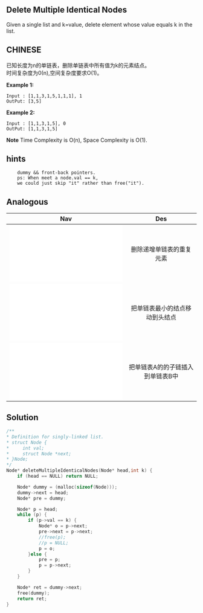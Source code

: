 ## Delete Multiple Identical Nodes

Given a single list and k=value, delete element whose value equals k in the list.

## CHINESE
已知长度为n的单链表，删除单链表中所有值为k的元素结点。<br />
时间复杂度为0(n),空间复杂度要求O(1)。<br />

**Example 1:**
```
Input : [1,1,3,1,5,1,1,1], 1
OutPut: [3,5]
```
**Example 2:**
```
Input : [1,1,3,1,5], 0
OutPut: [1,1,3,1,5]
```

**Note**
Time Complexity is O(n), Space Complexity is O(1).

## hints
```
    dummy && front-back pointers.
    ps: When meet a node.val == k,
    we could just skip "it" rather than free("it").
```

## Analogous
|                         Nav            |                   Des                 |
| :-------------------------------------:|:-------------------------------------:|
| ![deleteDumplicate](deleteDumplicate.md) |删除递增单链表的重复元素             |
| ![moveMinHead](moveMinHead.md)         |把单链表最小的结点移动到头结点         |
| ![inde](inde.md)                       |把单链表A的的子链插入到单链表B中       |

## Solution
``` c
/**
* Definition for singly-linked list.
* struct Node {
*     int val;
*     struct Node *next;
* }Node;
*/
Node* deleteMultipleIdenticalNodes(Node* head,int k) {
    if (head == NULL) return NULL;

    Node* dummy = (malloc(sizeof(Node)));
    dummy->next = head;
    Node* pre = dummy;

    Node* p = head;
    while (p) {
        if (p->val == k) {
            Node* o = p->next;
            pre->next = p->next;
            //free(p);
            //p = NULL;
            p = o;
        }else {
            pre = p;
            p = p->next;
        }
    }

    Node* ret = dummy->next;
    free(dummy);
    return ret;
}
```